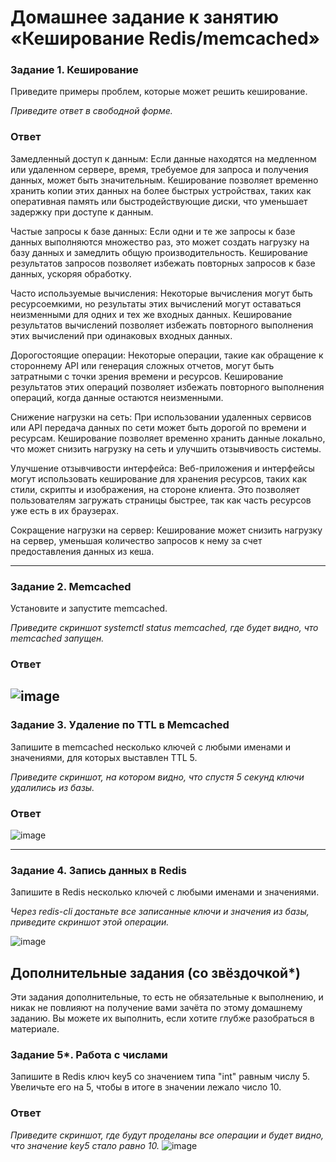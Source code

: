 # Домашнее задание к занятию «Кеширование Redis/memcached»

### Задание 1. Кеширование 

Приведите примеры проблем, которые может решить кеширование. 

*Приведите ответ в свободной форме.*
### Ответ

Замедленный доступ к данным: Если данные находятся на медленном или удаленном сервере, время, требуемое для запроса и получения данных, может быть значительным. Кеширование позволяет временно хранить копии этих данных на более быстрых устройствах, таких как оперативная память или быстродействующие диски, что уменьшает задержку при доступе к данным.

Частые запросы к базе данных: Если одни и те же запросы к базе данных выполняются множество раз, это может создать нагрузку на базу данных и замедлить общую производительность. Кеширование результатов запросов позволяет избежать повторных запросов к базе данных, ускоряя обработку.

Часто используемые вычисления: Некоторые вычисления могут быть ресурсоемкими, но результаты этих вычислений могут оставаться неизменными для одних и тех же входных данных. Кеширование результатов вычислений позволяет избежать повторного выполнения этих вычислений при одинаковых входных данных.

Дорогостоящие операции: Некоторые операции, такие как обращение к стороннему API или генерация сложных отчетов, могут быть затратными с точки зрения времени и ресурсов. Кеширование результатов этих операций позволяет избежать повторного выполнения операций, когда данные остаются неизменными.

Снижение нагрузки на сеть: При использовании удаленных сервисов или API передача данных по сети может быть дорогой по времени и ресурсам. Кеширование позволяет временно хранить данные локально, что может снизить нагрузку на сеть и улучшить отзывчивость системы.

Улучшение отзывчивости интерфейса: Веб-приложения и интерфейсы могут использовать кеширование для хранения ресурсов, таких как стили, скрипты и изображения, на стороне клиента. Это позволяет пользователям загружать страницы быстрее, так как часть ресурсов уже есть в их браузерах.

Сокращение нагрузки на сервер: Кеширование может снизить нагрузку на сервер, уменьшая количество запросов к нему за счет предоставления данных из кеша.

---

### Задание 2. Memcached

Установите и запустите memcached.

*Приведите скриншот systemctl status memcached, где будет видно, что memcached запущен.*
### Ответ
![image](https://github.com/goddim/HW_netology_main/assets/132663924/ccab07b2-3889-4c4f-bf76-2225760b3fa0)
---

### Задание 3. Удаление по TTL в Memcached

Запишите в memcached несколько ключей с любыми именами и значениями, для которых выставлен TTL 5. 

*Приведите скриншот, на котором видно, что спустя 5 секунд ключи удалились из базы.*
### Ответ
![image](https://github.com/goddim/HW_netology_main/assets/132663924/6ab1695d-6d8c-48fd-a8a6-1346bc6d2281)

---

### Задание 4. Запись данных в Redis

Запишите в Redis несколько ключей с любыми именами и значениями. 

*Через redis-cli достаньте все записанные ключи и значения из базы, приведите скриншот этой операции.*

![image](https://github.com/goddim/HW_netology_main/assets/132663924/92c4bc8d-5815-49ca-b70e-ffe79a68cc2d)


## Дополнительные задания (со звёздочкой*)
Эти задания дополнительные, то есть не обязательные к выполнению, и никак не повлияют на получение вами зачёта по этому домашнему заданию. Вы можете их выполнить, если хотите глубже разобраться в материале.

### Задание 5*. Работа с числами 

Запишите в Redis ключ key5 со значением типа "int" равным числу 5. Увеличьте его на 5, чтобы в итоге в значении лежало число 10.  
### Ответ
*Приведите скриншот, где будут проделаны все операции и будет видно, что значение key5 стало равно 10.*
![image](https://github.com/goddim/HW_netology_main/assets/132663924/831b941e-9e50-40e4-9719-8733b42a9654)
